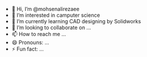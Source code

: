 - 👋 Hi, I’m @mohsenalirezaee
- 👀 I’m interested in camputer science 
- 🌱 I’m currently learning CAD  designing by Solidworks 
- 💞️ I’m looking to collaborate on ...
- 📫 How to reach me ...
- 😄 Pronouns: ...
- ⚡ Fun fact: ...

<!---
mohsenalirezaee/mohsenalirezaee is a ✨ special ✨ repository because its `README.md` (this file) appears on your GitHub profile.
You can click the Preview link to take a look at your changes.
--->
